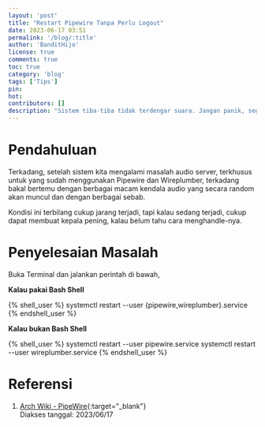 ```yaml
---
layout: 'post'
title: "Restart Pipewire Tanpa Perlu Logout"
date: 2023-06-17 03:51
permalink: '/blog/:title'
author: 'BanditHijo'
license: true
comments: true
toc: true
category: 'blog'
tags: ['Tips']
pin:
hot:
contributors: []
description: "Sistem tiba-tiba tidak terdengar suara. Jangan panik, segera jalankan protokol pertolongan pertama untuk mengatasi audio yang hilang pada Pipewire!"
---
```


# Pendahuluan

Terkadang, setelah sistem kita mengalami masalah audio server, terkhusus untuk yang sudah menggunakan Pipewire dan Wireplumber, terkadang bakal bertemu dengan berbagai macam kendala audio yang secara random akan muncul dan dengan berbagai sebab.

Kondisi ini terbilang cukup jarang terjadi, tapi kalau sedang terjadi, cukup dapat membuat kepala pening, kalau belum tahu cara menghandle-nya.

# Penyelesaian Masalah

Buka Terminal dan jalankan perintah di bawah,

**Kalau pakai Bash Shell**

{% shell_user %}
systemctl restart --user {pipewire,wireplumber}.service
{% endshell_user %}

**Kalau bukan Bash Shell**

{% shell_user %}
systemctl restart --user pipewire.service
systemctl restart --user wireplumber.service
{% endshell_user %}


# Referensi

1. [Arch Wiki - PipeWire](https://wiki.archlinux.org/title/PipeWire){:target="_blank"}
<br>Diakses tanggal: 2023/06/17
